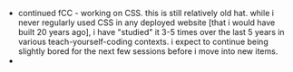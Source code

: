- continued fCC - working on CSS. this is still relatively old hat. while i never regularly used CSS in any deployed website [that i would have built 20 years ago], i have "studied" it 3-5 times over the last 5 years in various teach-yourself-coding contexts. i expect to continue being slightly bored for the next few sessions before i move into new items.
- 
